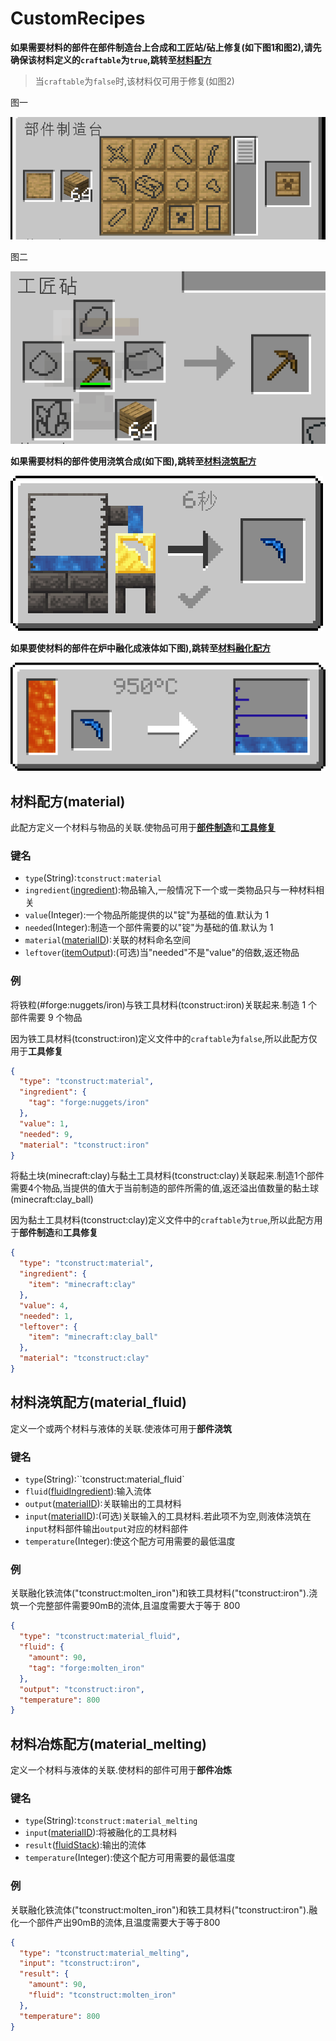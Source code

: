 # CustomRecipes

**如果需要材料的部件在部件制造台上合成和工匠站/砧上修复(如下图1和图2),请先确保该材料定义的`craftable`为`true`,跳转至[材料配方](#材料配方material)**

> 当`craftable`为`false`时,该材料仅可用于修复(如图2)

图一

![4-1](assets/4-1.png)

图二

![4-2](assets/4-2.png)

**如果需要材料的部件使用浇筑合成(如下图),跳转至[材料浇筑配方](#材料浇筑配方material_fluid)**

![4-3](assets/4-3.png)

**如果要使材料的部件在炉中融化成液体如下图),跳转至[材料融化配方](#材料冶炼配方material_melting)**

![4-4](assets/4-4.png)

## 材料配方(material)

此配方定义一个材料与物品的关联.使物品可用于[**部件制造**](Gammers.md#部件制造)和[**工具修复**](Gammers.md#工具修复)

### 键名

* `type`(String):`tconstruct:material`
* `ingredient`([ingredient](Gammers.md#ingredient)):物品输入,一般情况下一个或一类物品只与一种材料相关
* `value`(Integer):一个物品所能提供的以"锭"为基础的值.默认为 1
* `needed`(Integer):制造一个部件需要的以"锭"为基础的值.默认为 1
* `material`([materialID](Gammers.md#materialid)):关联的材料命名空间
* `leftover`([itemOutput](Gammers.md#itemoutput)):(可选)当"needed"不是"value"的倍数,返还物品

### 例

将铁粒(#forge:nuggets/iron)与铁工具材料(tconstruct:iron)关联起来.制造 1 个部件需要 9 个物品

因为铁工具材料(tconstruct:iron)定义文件中的`craftable`为`false`,所以此配方仅用于**工具修复**

```json
{
  "type": "tconstruct:material",
  "ingredient": {
    "tag": "forge:nuggets/iron"
  },
  "value": 1,
  "needed": 9,
  "material": "tconstruct:iron"
}
```

将黏土块(minecraft:clay)与黏土工具材料(tconstruct:clay)关联起来.制造1个部件需要4个物品,当提供的值大于当前制造的部件所需的值,返还溢出值数量的黏土球(minecraft:clay_ball)

因为黏土工具材料(tconstruct:clay)定义文件中的`craftable`为`true`,所以此配方用于**部件制造**和**工具修复**

```json
{
  "type": "tconstruct:material",
  "ingredient": {
    "item": "minecraft:clay"
  },
  "value": 4,
  "needed": 1,
  "leftover": {
    "item": "minecraft:clay_ball"
  },
  "material": "tconstruct:clay"
}
```

## 材料浇筑配方(material_fluid)

定义一个或两个材料与液体的关联.使液体可用于**部件浇筑**

### 键名

- `type`(String):``tconstruct:material_fluid`
- `fluid`([fluidIngredient](Gammers.md#fluidingredient)):输入流体
- `output`([materialID](Gammers.md#materialid)):关联输出的工具材料
- `input`([materialID](Gammers.md#materialid)):(可选)关联输入的工具材料.若此项不为空,则液体浇筑在`input`材料部件输出`output`对应的材料部件
- `temperature`(Integer):使这个配方可用需要的最低温度

### 例

关联融化铁流体("tconstruct:molten_iron")和铁工具材料("tconstruct:iron").浇筑一个完整部件需要90mB的流体,且温度需要大于等于 800

```json
{
  "type": "tconstruct:material_fluid",
  "fluid": {
    "amount": 90,
    "tag": "forge:molten_iron"
  },
  "output": "tconstruct:iron",
  "temperature": 800
}
```

## 材料冶炼配方(material_melting)

定义一个材料与液体的关联.使材料的部件可用于**部件冶炼**

### 键名

- `type`(String):`tconstruct:material_melting`
- `input`([materialID](Gammers.md#materialid)):将被融化的工具材料
- `result`([fluidStack](Gammers.md#fluidstack)):输出的流体
- `temperature`(Integer):使这个配方可用需要的最低温度

### 例

关联融化铁流体("tconstruct:molten_iron")和铁工具材料("tconstruct:iron").融化一个部件产出90mB的流体,且温度需要大于等于800

```json
{
  "type": "tconstruct:material_melting",
  "input": "tconstruct:iron",
  "result": {
    "amount": 90,
    "fluid": "tconstruct:molten_iron"
  },
  "temperature": 800
}
```
